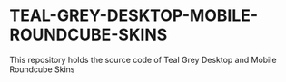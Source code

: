 # TEAL-GREY-DESKTOP-MOBILE-ROUNDCUBE-SKINS
This repository holds the source code of Teal Grey Desktop and Mobile Roundcube Skins
